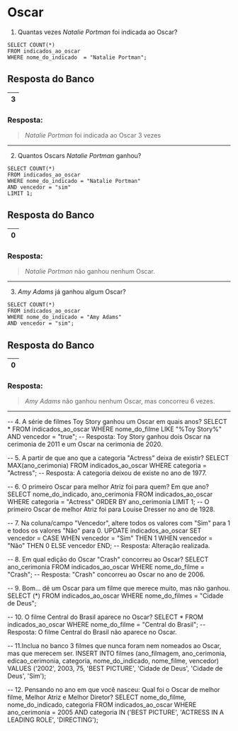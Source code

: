 # Oscar

1. Quantas vezes *Natalie Portman* foi indicada ao Oscar?
```mysql
SELECT COUNT(*) 
FROM indicados_ao_oscar 
WHERE nome_do_indicado  = "Natalie Portman";
```
## Resposta do Banco
|3|
|---|
### Resposta:
>*Natalie Portman* foi indicada ao Oscar 3 vezes
---

2. Quantos Oscars *Natalie Portman* ganhou?
```mysql
SELECT COUNT(*)
FROM indicados_ao_oscar
WHERE nome_do_indicado = "Natalie Portman" 
AND vencedor = "sim"
LIMIT 1;
```
## Resposta do Banco
|0|
|---|

### Resposta:
> *Natalie Portman* não ganhou nenhum Oscar.
---

3. *Amy Adams* já ganhou algum Oscar?
```mysql
SELECT COUNT(*) 
FROM indicados_ao_oscar 
WHERE nome_do_indicado = "Amy Adams"
AND vencedor = "sim"; 
```
## Resposta do Banco
|0|
|---|
### Resposta:
> *Amy Adams* não ganhou nenhum Oscar, mas concorreu 6 vezes.
---

-- 4. A série de filmes Toy Story ganhou um Oscar em quais anos?
SELECT * FROM indicados_ao_oscar 
WHERE nome_do_filme LIKE "%Toy Story%"
AND vencedor = "true";
-- Resposta: Toy Story ganhou dois Oscar na cerimonia de 2011 e um Oscar na cerimonia de 2020.

-- 5. A partir de que ano que a categoria "Actress" deixa de existir?
SELECT MAX(ano_cerimonia)
FROM indicados_ao_oscar 
WHERE categoria = "Actress";
-- Resposta: A categoria deixou de existe no ano de 1977.

-- 6. O primeiro Oscar para melhor Atriz foi para quem? Em que ano?
SELECT nome_do_indicado, ano_cerimonia
FROM indicados_ao_oscar 
WHERE categoria = "Actress" 
ORDER BY ano_cerimonia
LIMIT 1;
-- O primeiro Oscar de melhor Atriz foi para Louise Dresser no ano de 1928.


-- 7. Na coluna/campo "Vencedor", altere todos os valores com "Sim" para 1 e todos os valores "Não" para 0.
UPDATE indicados_ao_oscar
SET vencedor = CASE 
                    WHEN vencedor = "Sim" THEN 1
                    WHEN vencedor = "Não" THEN 0
                    ELSE vencedor
END;
-- Resposta: Alteração realizada.

-- 8.  Em qual edição do Oscar "Crash" concorreu ao Oscar?
SELECT ano_cerimonia
FROM indicados_ao_oscar 
WHERE nome_do_filme = "Crash";
-- Resposta: "Crash" concorreu ao Oscar no ano de 2006.

-- 9. Bom... dê um Oscar para um filme que merece muito, mas não ganhou.
SELECT (*)
FROM indicados_ao_oscar 
WHERE nome_do_filmes =  "Cidade de Deus";

-- 10. O filme Central do Brasil aparece no Oscar?
SELECT *
FROM indicados_ao_oscar
WHERE nome_do_filme = "Central do Brasil";
-- Resposta: O filme Central do Brasil não aparece no Oscar.

-- 11.Inclua no banco 3 filmes que nunca foram nem nomeados ao Oscar, mas que merecem ser. 
INSERT INTO filmes (ano_filmagem, ano_cerimonia, edicao_cerimonia, categoria, nome_do_indicado, nome_filme, vencedor)
VALUES ('2002', 2003, 75, 'BEST PICTURE', 'Cidade de Deus', 'Cidade de Deus', 'Sim');

-- 12. Pensando no ano em que você nasceu: Qual foi o Oscar de melhor filme, Melhor Atriz e Melhor Diretor?
SELECT nome_do_filme, nome_do_indicado, categoria
FROM indicados_ao_oscar
WHERE ano_cerimonia = 2005
AND categoria IN ('BEST PICTURE', 'ACTRESS IN A LEADING ROLE', 'DIRECTING');
